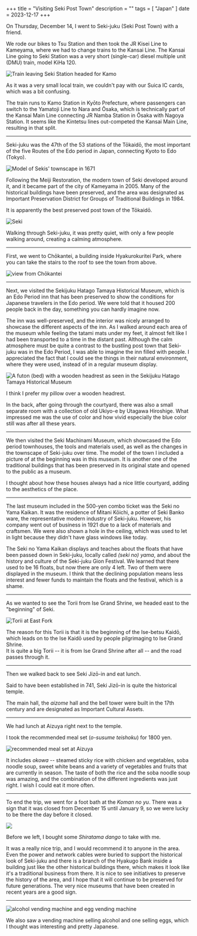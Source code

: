 +++
title = "Visiting Seki Post Town"
description = ""
tags = [
  "Japan"
]
date = 2023-12-17
+++


On Thursday, December 14, I went to Seki-juku (Seki Post Town) with a friend.

We rode our bikes to Tsu Station and then took the JR Kisei Line to Kameyama, where we had to change trains to the Kansai Line.
The Kansai Line going to Seki Station was a very short (single-car) diesel multiple unit (DMU) train, model KiHa 120.

![Train leaving Seki Station headed for Kamo](XLE40985.jpg)

As it was a very small local train, we couldn't pay with our Suica IC cards, which was a bit confusing.

The train runs to Kamo Station in Kyōto Prefecture, where passengers can switch to the Yamatoji Line to Nara and Ōsaka, which is technically part of the Kansai Main Line connecting JR Namba Station in Ōsaka with Nagoya Station. It seems like the Kintetsu lines out-competed the Kansai Main Line, resulting in that split.

---

Seki-juku was the 47th of the 53 stations of the Tōkaidō, the most important of the five Routes of the Edo period in Japan, connecting Kyoto to Edo (Tokyo).

![Model of Sekis' townscape in 1671](XLE45312-cropped.jpg)

Following the Meiji Restoration, the modern town of Seki developed around it, and it became part of the city of Kameyama in 2005.
Many of the historical buildings have been preserved, and the area was designated as Important Preservation District for Groups of Traditional Buildings in 1984.

It is apparently the best preserved post town of the Tōkaidō.

![Seki](XLE42401.jpg)

Walking through Seki-juku, it was pretty quiet, with only a few people walking around, creating a calming atmosphere.

---

First, we went to Chōkantei, a building inside Hyakurokuritei Park, where you can take the stairs to the roof to see the town from above.

![view from Chōkantei](XLE41816.jpg)

---

Next, we visited the Sekijuku Hatago Tamaya Historical Museum, which is an Edo Period inn that has been preserved to show the conditions for Japanese travelers in the Edo period.
We were told that it housed 200 people back in the day, something you can hardly imagine now.

The inn was well-preserved, and the interior was nicely arranged to showcase the different aspects of the inn.
As I walked around each area of the museum while feeling the tatami mats under my feet, it almost felt like I had been transported to a time in the distant past.
Although the calm atmosphere must be quite a contrast to the bustling post town that Seki-juku was in the Edo Period, I was able to imagine the inn filled with people.
I appreciated the fact that I could see the things in their natural environment, where they were used, instead of in a regular museum display.

![A futon (bed) with a wooden headrest as seen in the Sekijuku Hatago Tamaya Historical Museum](XLE43868.jpg)

I think I prefer my pillow over a wooden headrest.

In the back, after going through the courtyard, there was also a small separate room with a collection of old Ukiyo-e by Utagawa Hiroshige.
What impressed me was the use of color and how vivid especially the blue color still was after all these years.

---

We then visited the Seki Machinami Museum, which showcased the Edo period townhouses, the tools and materials used, as well as the changes in the townscape of Seki-juku over time.
The model of the town I included a picture of at the beginning was in this museum.
It is another one of the traditional buildings that has been preserved in its original state and opened to the public as a museum.

I thought about how these houses always had a nice little courtyard, adding to the aesthetics of the place.

---

The last museum included in the 500-yen combo ticket was the Seki no Yama Kaikan.
It was the residence of Mitani Kōichi, a potter of Seki Banko ware, the representative modern industry of Seki-juku. However, his company went out of business in 1921 due to a lack of materials and craftsmen.
We were also shown a hole in the ceiling, which was used to let in light because they didn't have glass windows like today.

The Seki no Yama Kaikan displays and teaches about the floats that have been passed down in Seki-juku, locally called *(seki no) yama*, and about the history and culture of the Seki-juku Gion Festival. We learned that there used to be 16 floats, but now there are only 4 left. Two of them were displayed in the museum. I think that the declining population means less interest and fewer funds to maintain the floats and the festival, which is a shame.

---

As we wanted to see the Torii from Ise Grand Shrine, we headed east to the "beginning" of Seki.

![Torii at East Fork](XLE49448.jpg)

The reason for this Torii is that it is the beginning of the Ise-betsu Kaidō, which leads on to the Ise Kaidō used by people pilgrimaging to Ise Grand Shrine.  
It is quite a big Torii -- it is from Ise Grand Shrine after all -- and the road passes through it.

---

Then we walked back to see Seki Jizō-in and eat lunch.

Said to have been established in 741, Seki Jizō-in is quite the historical temple.

The main hall, the *aizome* hall and the bell tower were built in the 17th century and are designated as Important Cultural Assets.

---

We had lunch at Aizuya right next to the temple.

I took the recommended meal set (*o-susume teishoku*) for 1800 yen.

![recommended meal set at Aizuya](XLE52052.jpg)

It includes *okowa* -- steamed sticky rice with chicken and vegetables, soba noodle soup, sweet white beans and a variety of vegetables and fruits that are currently in season.
The taste of both the rice and the soba noodle soup was amazing, and the combination of the different ingredients was just right.
I wish I could eat it more often.

---

To end the trip, we went for a foot bath at the *Koman no yu*.
There was a sign that it was closed from December 15 until January 9, so we were lucky to be there the day before it closed.

![](XLE55406-cropped.jpg)

Before we left, I bought some *Shiratama dango* to take with me.

It was a really nice trip, and I would recommend it to anyone in the area.
Even the power and network cables were buried to support the historical look of Seki-juku and there is a branch of the Hyakugo Bank inside a building just like the other historical buildings there, which makes it look like it's a traditional business from there.
It is nice to see initiatives to preserve the history of the area, and I hope that it will continue to be preserved for future generations. The very nice museums that have been created in recent years are a good sign.

---

![alcohol vending machine and egg vending machine](XLE55614-XLE50441.jpg)

We also saw a vending machine selling alcohol and one selling eggs, which I thought was interesting and pretty Japanese.
